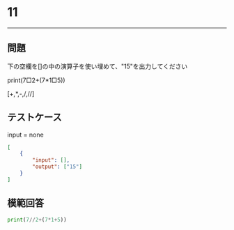 # 11

---
## 問題

下の空欄を[]の中の演算子を使い埋めて、"15"を出力してください

print(7□2+(7*1□5))

[+,*,-,/,//]
## テストケース
input = none
```json
[
	{
		"input": [],
		"output": ["15"]
  	}
]
```

## 模範回答
```python
print(7//2+(7*1+5))
```